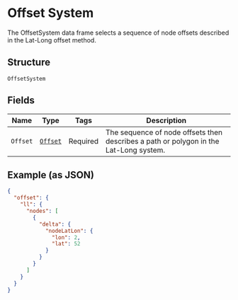 
# Offset System

The OffsetSystem data frame selects a sequence of node offsets described in the Lat-Long offset method.

## Structure

`OffsetSystem`

## Fields

| Name | Type | Tags | Description |
|  --- | --- | --- | --- |
| `Offset` | [`Offset`](../../doc/models/offset.md) | Required | The sequence of node offsets then describes a path or polygon in the Lat-Long system. |

## Example (as JSON)

```json
{
  "offset": {
    "ll": {
      "nodes": [
        {
          "delta": {
            "nodeLatLon": {
              "lon": 2,
              "lat": 52
            }
          }
        }
      ]
    }
  }
}
```

